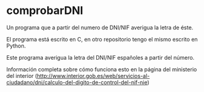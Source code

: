 # comprobarDNI
Un programa que a partir del numero de DNI/NIF averigua la letra de éste.

El programa está escrito en C, en otro repositorio tengo el mismo escrito en Python.

Este programa averigua la letra del DNI/NIF españoles a partir del número.

Información completa sobre cómo funciona esto en la página del ministerio del interior 
(http://www.interior.gob.es/web/servicios-al-ciudadano/dni/calculo-del-digito-de-control-del-nif-nie)
